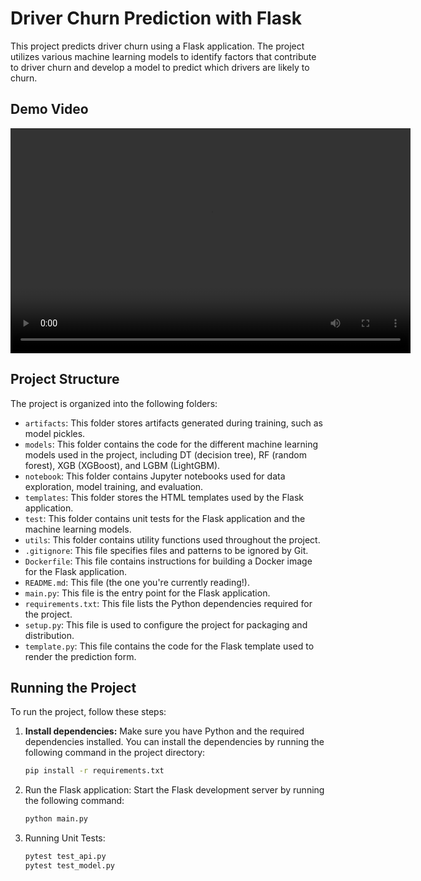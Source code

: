 # Driver Churn Prediction with Flask

This project  predicts driver churn using a Flask application. The project utilizes various machine learning models to identify factors that contribute to driver churn and develop a model to predict which drivers are likely to churn.

## Demo Video
<video width="640" height="360" controls>
  <source src="demo video/driver_churn_test.mp4" type="video/mp4">
  Your browser does not support the video tag.
</video>


## Project Structure

The project is organized into the following folders:

* `artifacts`: This folder stores artifacts generated during training, such as model pickles.
* `models`: This folder contains the code for the different machine learning models used in the project, including DT (decision tree), RF (random forest), XGB (XGBoost), and LGBM (LightGBM).
* `notebook`: This folder contains Jupyter notebooks used for data exploration, model training, and evaluation.
* `templates`: This folder stores the HTML templates used by the Flask application.
* `test`: This folder contains unit tests for the Flask application and the machine learning models.
* `utils`: This folder contains utility functions used throughout the project.
* `.gitignore`: This file specifies files and patterns to be ignored by Git.
* `Dockerfile`: This file contains instructions for building a Docker image for the Flask application.
* `README.md`: This file (the one you're currently reading!).
* `main.py`: This file is the entry point for the Flask application.
* `requirements.txt`: This file lists the Python dependencies required for the project.
* `setup.py`: This file is used to configure the project for packaging and distribution.
* `template.py`: This file contains the code for the Flask template used to render the prediction form.

## Running the Project

To run the project, follow these steps:

1. **Install dependencies:** Make sure you have Python and the required dependencies installed. You can install the dependencies by running the following command in the project directory:

   ```bash
   pip install -r requirements.txt

2. Run the Flask application: Start the Flask development server by running the following command:

    ```bash 
    python main.py

3. Running Unit Tests: 
   ```bash 
   pytest test_api.py
   pytest test_model.py

